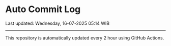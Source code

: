 # Auto Commit Log

Last updated: Wednesday, 16-07-2025 05:14 WIB

---

This repository is automatically updated every 2 hour using GitHub Actions.
